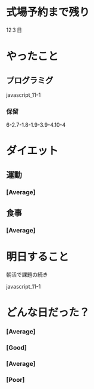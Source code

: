 # 式場予約まで残り

12３日

# やったこと

## プログラミグ

javascript_11-1

### 保留
6-2.7-1.8-1.9-3.9-4.10-4

# ダイエット

## 運動 

### [Average]

## 食事

### [Average]

# 明日すること

朝活で課題の続き

javascript_11-1

# どんな日だった？

### [Average]

### [Good]
### [Average]
### [Poor]
